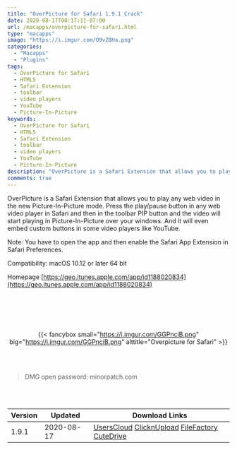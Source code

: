 ```yaml
---
title: "OverPicture for Safari 1.9.1 Crack"
date: 2020-08-17T00:17:11-07:00
url: /macapps/overpicture-for-safari.html
type: "macapps"
image: "https://i.imgur.com/O9vZ8Ha.png"
categories:
  - "Macapps"
  - "Plugins"
tags:
  - OverPicture for Safari
  - HTML5
  - Safari Extension
  - toolbar
  - video players
  - YouTube
  - Picture-In-Picture
keywords:
  - OverPicture for Safari
  - HTML5
  - Safari Extension
  - toolbar
  - video players
  - YouTube
  - Picture-In-Picture
description: "OverPicture is a Safari Extension that allows you to play any web video in the new Picture-In-Picture mode"
comments: true
---
```


OverPicture is a Safari Extension that allows you to play any web video in the new Picture-In-Picture mode. Press the play/pause button in any web video player in Safari and then in the toolbar PIP button and the video will start playing in Picture-In-Picture over your windows. And it will even embed custom buttons in some video players like YouTube.

Note: You have to open the app and then enable the Safari App Extension in Safari Preferences.

Compatibility: macOS 10.12 or later 64 bit

Homepage [https://geo.itunes.apple.com/app/id1188020834](https://geo.itunes.apple.com/app/id1188020834)

<br/>
<br/>
<script async src="https://pagead2.googlesyndication.com/pagead/js/adsbygoogle.js"></script>
<ins class="adsbygoogle"
     style="display:block; text-align:center;"
     data-ad-layout="in-article"
     data-ad-format="fluid"
     data-ad-client="ca-pub-8746275014476192"
     data-ad-slot="5144997159"></ins>
<script>
     (adsbygoogle = window.adsbygoogle || []).push({});
</script>
<br/>
<br/>


<center>

{{< fancybox small="https://i.imgur.com/GGPnciB.png" big="https://i.imgur.com/GGPnciB.png" alttitle="Overpicture for Safari" >}}

</center>

<br/>
<br/>


> DMG open password: minorpatch.com

<br/>

<br/>
<div id="history_version" class="history_version">

| Version | Updated | Download Links |
| ---- | ---- | ---- |
| 1.9.1 | 2020-08-17 | [UsersCloud](https://ouo.io/wTCPPV)   [ClicknUpload](https://ouo.io/2b2a5e)   [FileFactory](https://ouo.io/hvIFdV)   [CuteDrive](https://ouo.io/hvIFdV) |

</div>
